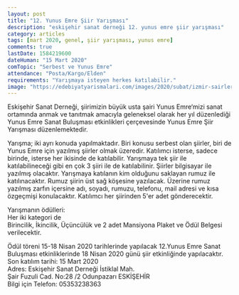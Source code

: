 ```yaml
---
layout: post
title: "12. Yunus Emre Şiir Yarışması"
description: "eskişehir sanat derneği 12. yunus emre şiir yarışması"
category: articles
tags: [mart 2020, genel, şiir yarışması, yunus emre]
comments: true
lastDate: 1584219600    
dateHuman: "15 Mart 2020"
comTopic: "Serbest ve Yunus Emre"
attendance: "Posta/Kargo/Elden"
requirements: "Yarışmaya isteyen herkes katılabilir."
image: "https://edebiyatyarismalari.com/images/2020/subat/izmir-sairler-bestekarlar-dernegi-sevki-dincal-siir-yarismasi.jpg"
---
```


Eskişehir Sanat Derneği, şiirimizin büyük usta şairi Yunus Emre‘mizi sanat ortamında anmak ve tanıtmak amacıyla geleneksel olarak her yıl düzenlediği
Yunus Emre Sanat Buluşması etkinlikleri çerçevesinde Yunus Emre Şiir Yarışması düzenlemektedir.  

Yarışma; iki ayrı konuda yapılmaktadır. Biri konusu serbest olan şiirler, biri de Yunus Emre için yazılmış şiirler olmak üzeredir. Katılımcı isterse, sadece birinde, isterse her ikisinde de katılabilir. Yarışmaya tek şiir ile katılabilineceği gibi en çok 3 şiiri ile de katılabilinir. 
Şiirler bilgisayar ile yazılmış olacaktır. Yarışmaya katılanın kim olduğunu saklayan rumuz ile katılınacaktır. 
Rumuz şiirin üst sağ köşesine yazılacak. Üzerine rumuz yazılmış zarfın içersine adı, soyadı, rumuzu, telefonu, mail adresi ve kısa özgeçmişi konulacaktır. 
Katılımcı her şiirinden 5'er adet gönderecektir.  

Yarışmanın ödülleri:   
Her iki kategori de  
Birincilik, İkincilik, Üçüncülük ve 2 adet Mansiyona Plaket ve Ödül Belgesi verilecektir.  

Ödül töreni 15-18 Nisan 2020 tarihlerinde yapılacak 12.Yunus Emre Sanat Buluşması etkinliklerinde 18 Nisan 2020 günü şiir etkinliğinde yapılacaktır.  
Son katılım tarihi:
15 Mart 2020  
Adres: Eskişehir Sanat Derneği İstiklal Mah.  
Şair Fuzuli Cad. No:28 /2 Odunpazarı ESKİŞEHİR  
Bilgi için Telefon: 05353238363 